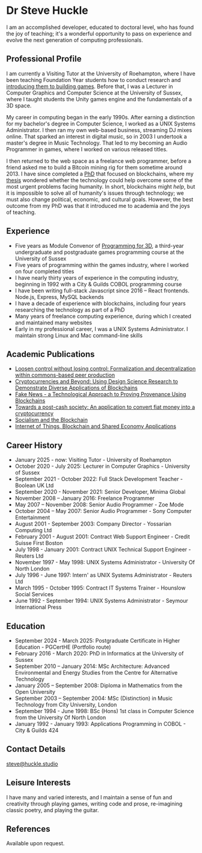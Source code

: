 # Dr Steve Huckle

I am an accomplished developer, educated to doctoral level, who has found the joy of teaching; it's a wonderful opportunity to pass on experience and evolve the next generation of computing professionals.

## Professional Profile

I am currently a Visiting Tutor at the University of Roehampton, where I have been teaching Foundation Year students how to conduct research and [introducing them to building games](https://github.com/glowkeeper/IntroToBuilding3DGamesInUnity). Before that, I was a Lecturer in Computer Graphics and Computer Science at the University of Sussex, where I taught students the Unity games engine and the fundamentals of a 3D space.

My career in computing began in the early 1990s. After earning a distinction for my bachelor's degree in Computer Science, I worked as a UNIX Systems Administrator. I then ran my own web-based business, streaming DJ mixes online. That sparked an interest in digital music, so in 2003 I undertook a master's degree in Music Technology. That led to my becoming an Audio Programmer in games, where I worked on various released titles.

I then returned to the web space as a freelance web programmer, before a friend asked me to build a Bitcoin mining rig for them sometime around 2013. I have since completed a [PhD](/academia/phd) that focused on blockchains, where my [thesis](/assets/docs/pHDThesis.pdf) wondered whether the technology could help overcome some of the most urgent problems facing humanity. In short, blockchains might _help_, but it is impossible to solve all of humanity's issues through technology; we must also change political, economic, and cultural goals. However, the best outcome from my PhD was that it introduced me to academia and the joys of teaching.

## Experience

- Five years as Module Convenor of [Programming for 3D](https://github.com/glowkeeper/p3d), a third-year undergraduate and postgraduate games programming course at the University of Sussex
- Five years of programming within the games industry, where I worked on four completed titles
- I have nearly thirty years of experience in the computing industry, beginning in 1992 with a City & Guilds COBOL programming course
- I have been writing full-stack Javascript since 2016 – React frontends. Node.js, Express, MySQL backends
- I have a decade of experience with blockchains, including four years researching the technology as part of a PhD
- Many years of freelance computing experience, during which I created and maintained many websites
- Early in my professional career, I was a UNIX Systems Administrator. I maintain strong Linux and Mac command-line skills

## Academic Publications

- [Loosen control without losing control: Formalization and decentralization within commons-based peer production](https://doi.org/10.1002/asi.24393)
- [Cryptocurrencies and Beyond: Using Design Science Research to Demonstrate Diverse Applications of Blockchains](http://sro.sussex.ac.uk/id/eprint/90377/)
- [Fake News - a Technological Approach to Proving Provenance Using Blockchains](https://doi.org/10.1089/big.2017.0071)
- [Towards a post-cash society: An application to convert fiat money into a cryptocurrency](http://firstmonday.org/ojs/index.php/fm/article/view/7410/6003)
- [Socialism and the Blockchain](http://www.mdpi.com/1999-5903/8/4/49)
- [Internet of Things, Blockchain and Shared Economy Applications](http://dx.doi.org/10.1016/j.procs.2016.09.074)

## Career History

- January 2025 - now: Visiting Tutor - University of Roehampton
- October 2020 - July 2025: Lecturer in Computer Graphics - University of Sussex
- September 2021 - October 2022: Full Stack Development Teacher - Boolean UK Ltd
- September 2020 - November 2021: Senior Developer, Minima Global
- November 2008 – January 2016: Freelance Programmer
- May 2007 – November 2008: Senior Audio Programmer - Zoe Mode
- October 2004 – May 2007: Senior Audio Programmer - Sony Computer Entertainment
- August 2001 - September 2003: Company Director - Yossarian Computing Ltd
- February 2001 - August 2001: Contract Web Support Engineer - Credit Suisse First Boston
- July 1998 - January 2001: Contract UNIX Technical Support Engineer - Reuters Ltd
- November 1997 - May 1998: UNIX Systems Administrator - University Of North London
- July 1996 - June 1997: Intern' as UNIX Systems Administrator - Reuters Ltd
- March 1995 - October 1995: Contract IT Systems Trainer - Hounslow Social Services
- June 1992 - September 1994: UNIX Systems Administrator - Seymour International Press

## Education

- September 2024 - March 2025: Postgraduate Certificate in Higher Education - PGCertHE (Portfolio route)
- February 2016 - March 2020: PhD in Informatics at the University of Sussex
- September 2010 – January 2014: MSc Architecture: Advanced Environmental and Energy Studies from the Centre for Alternative Technology
- January 2005 – September 2008: Diploma in Mathematics from the Open University
- September 2003 – September 2004: MSc (Distinction) in Music Technology from City University, London
- September 1994 - June 1998: BSc (Hons) 1st class in Computer Science from the University Of North London
- January 1992 - January 1993: Applications Programming in COBOL - City & Guilds 424

## Contact Details

<steve@huckle.studio>

## Leisure Interests

I have many and varied interests, and I maintain a sense of fun and creativity through playing games, writing code and prose, re-imagining classic poetry, and playing the guitar.

## References

Available upon request.

&nbsp;

